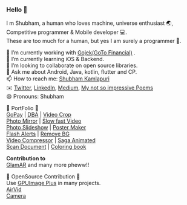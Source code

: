 ### Hello 👋
I m Shubham, a human who loves machine, universe enthusiast :earth_asia:, Competitive programmer & Mobile developer :computer:.\
These are too much for a human, but yes I am surely a programmer :information_desk_person:.


  🔭 I’m currently working with [Gojek(GoTo Financial)](https://www.gotocompany.com/) .\
  🌱 I’m currently learning iOS & Backend.\
  👯 I’m looking to collaborate on open source libraries.\
  💬 Ask me about Android, Java, kotlin, flutter and CP.\
  📫 How to reach me: [Shubham Kamlapuri](mailto:shubhwicked@gmail.com?subject=[GitHub]%20Source%20Han%20Sans)\
  :envelope: [Twitter](https://twitter.com/SHUBH_DUDE), [LinkedIn](https://www.linkedin.com/in/shubhamkamlapuri/), [Medium](https://medium.com/@shubhwicked), [My not so impressive Poems](https://hellopoetry.com/shubhwicked/) <br/>
  😄 Pronouns: Shubham

:bookmark: PortFolio :bookmark:\
  [GoPay](https://play.google.com/store/apps/details?id=com.gojek.gopay&hl=en_IN&pli=1) | [DBA](https://play.google.com/store/apps/details?id=com.intspvt.app.dehaat2) | [Video Crop](https://play.google.com/store/apps/details?id=com.fotopix.cropvideotrim)\
  [Photo Mirror](https://play.google.com/store/apps/details?id=com.Biplabs.SquarePhotoMirror)  |  [Slow fast Video](https://play.google.com/store/apps/details?id=com.VideobirdStudio.SlowMotionVideo)\
  [Photo Slideshow](https://play.google.com/store/apps/details?id=com.PICCHAT.PictureVideoSlideshowMusic)  |  [Poster Maker](https://play.google.com/store/apps/details?id=com.cmobileapps.posters)\
  [Flash Alerts](https://play.google.com/store/apps/details?id=com.fantasticdroid.flashalerts)  |  [Remove BG](https://play.google.com/store/apps/details?id=com.Biplabs.memorablebackgroundchanger)\
  [Video Compressor](https://play.google.com/store/apps/details?id=com.Biplabs.videocompressor)  |  [Saga Animated](https://play.google.com/store/apps/details?id=com.fotopix.sagastorymaker)\
  [Scan Document](https://play.google.com/store/apps/details?id=com.fotopix.scanapp)  |  [Coloring book](https://play.google.com/store/apps/details?id=com.Fotopix.Colorfy)
  
**Contribution to**\
[GlamAR](https://play.google.com/store/apps/details?id=com.fynd.ficto) and many more pheww!!

:bookmark: OpenSource Contribution :bookmark:\
Use [GPUImage Plus](https://github.com/wysaid/android-gpuimage-plus) in many projects.\
[AirVid](https://github.com/shubhwicked/AirVid)\
[Camera](https://github.com/shubhwicked/Camera)

